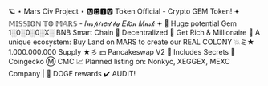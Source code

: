 🪐 ⋆ Mars Civ Project ⋆ 🅼🅲🅸🆅 Token Official - Crypto GEM Token! 𖥔 𝕄𝕀𝕊𝕊𝕀𝕆ℕ 𝕋𝕆 𝕄𝔸ℝ𝕊 - 𝐼𝓃𝓈𝓅𝒾𝓇𝑒𝒹 𝒷𝓎 𝐸𝓁𝑜𝓃 𝑀𝓊𝓈𝓀 𖥔 💎 Huge potential Gem 1░0░0░0░X░ BNB Smart Chain 🔶 Decentralized 🔶 Get Rich & Millionaire 🤖 A unique ecosystem: Buy Land on MARS to create our REAL COLONY 💥ミ★ 1.000.000.000 Supply ★彡 💵 Pancakeswap V2 🚀 Includes Secrets 🦎 Coingecko Ⓜ️ CMC 📈 Planned listing on: Nonkyc, XEGGEX, MEXC Company | 🤑 DOGE rewards ✔️ AUDIT!

